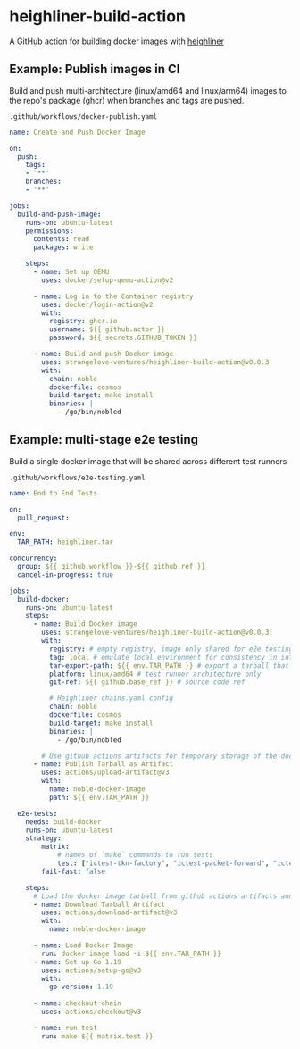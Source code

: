 # heighliner-build-action

A GitHub action for building docker images with [heighliner](https://github.com/strangelove-ventures/heighliner)

## Example: Publish images in CI

Build and push multi-architecture (linux/amd64 and linux/arm64) images to the repo's package (ghcr) when branches and tags are pushed.

`.github/workflows/docker-publish.yaml`

```yaml
name: Create and Push Docker Image

on:
  push:
    tags:
    - '**'
    branches:
    - '**'

jobs:
  build-and-push-image:
    runs-on: ubuntu-latest
    permissions:
      contents: read
      packages: write

    steps:
      - name: Set up QEMU
        uses: docker/setup-qemu-action@v2

      - name: Log in to the Container registry
        uses: docker/login-action@v2
        with:
          registry: ghcr.io
          username: ${{ github.actor }}
          password: ${{ secrets.GITHUB_TOKEN }}

      - name: Build and push Docker image
        uses: strangelove-ventures/heighliner-build-action@v0.0.3
        with:
          chain: noble
          dockerfile: cosmos
          build-target: make install
          binaries: |
            - /go/bin/nobled
```

## Example: multi-stage e2e testing 

Build a single docker image that will be shared across different test runners

`.github/workflows/e2e-testing.yaml`

```yaml
name: End to End Tests

on:
  pull_request:

env:
  TAR_PATH: heighliner.tar

concurrency:
  group: ${{ github.workflow }}-${{ github.ref }}
  cancel-in-progress: true

jobs:
  build-docker:
    runs-on: ubuntu-latest
    steps:
      - name: Build Docker image
        uses: strangelove-ventures/heighliner-build-action@v0.0.3
        with:
          registry: # empty registry, image only shared for e2e testing
          tag: local # emulate local environment for consistency in interchaintest cases
          tar-export-path: ${{ env.TAR_PATH }} # export a tarball that can be uploaded as an artifact for the e2e jobs
          platform: linux/amd64 # test runner architecture only
          git-ref: ${{ github.base_ref }} # source code ref

          # Heighliner chains.yaml config
          chain: noble
          dockerfile: cosmos
          build-target: make install
          binaries: |
            - /go/bin/nobled

        # Use github actions artifacts for temporary storage of the docker image tarball
      - name: Publish Tarball as Artifact
        uses: actions/upload-artifact@v3
        with:
          name: noble-docker-image
          path: ${{ env.TAR_PATH }}

  e2e-tests:
    needs: build-docker
    runs-on: ubuntu-latest
    strategy:
        matrix:
            # names of `make` commands to run tests
            test: ["ictest-tkn-factory", "ictest-packet-forward", "ictest-paramauthority", "ictest-chain-upgrade-noble-1", "ictest-chain-upgrade-grand-1", "ictest-globalFee", "ictest-ics20-bps-fees"]
        fail-fast: false

    steps:
      # Load the docker image tarball from github actions artifacts and run tests (one runner per test due to matrix)
      - name: Download Tarball Artifact
        uses: actions/download-artifact@v3
        with:
          name: noble-docker-image

      - name: Load Docker Image
        run: docker image load -i ${{ env.TAR_PATH }}
      - name: Set up Go 1.19
        uses: actions/setup-go@v3
        with:
          go-version: 1.19
              
      - name: checkout chain
        uses: actions/checkout@v3

      - name: run test
        run: make ${{ matrix.test }}
```